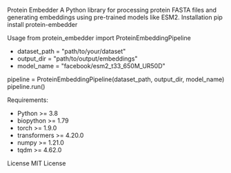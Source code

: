 Protein Embedder
A Python library for processing protein FASTA files and generating embeddings using pre-trained models like ESM2.
Installation
pip install protein-embedder

Usage
from protein_embedder import ProteinEmbeddingPipeline

* dataset_path = "path/to/your/dataset"
* output_dir = "path/to/output/embeddings"
* model_name = "facebook/esm2_t33_650M_UR50D"

pipeline = ProteinEmbeddingPipeline(dataset_path, output_dir, model_name)
pipeline.run()

Requirements:

* Python >= 3.8
* biopython >= 1.79
* torch >= 1.9.0
* transformers >= 4.20.0
* numpy >= 1.21.0
* tqdm >= 4.62.0

License
MIT License
